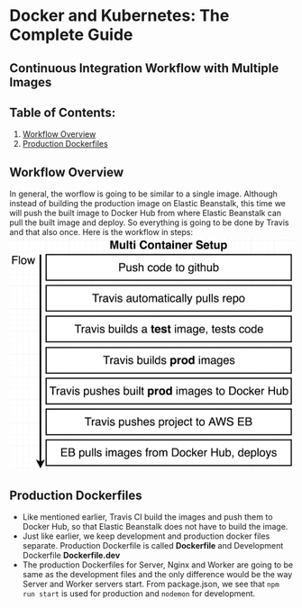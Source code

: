 # Docker and Kubernetes: The Complete Guide
## Continuous Integration Workflow with Multiple Images

## Table of Contents:
1. [Workflow Overview](#WorkflowOverview)
2. [Production Dockerfiles](#ProductionDockerfile)


## Workflow Overview <a name="WorkflowOverview"></a>

In general, the worflow is going to be similar to a single image. Although instead of building the production image on Elastic Beanstalk, this time we will push the built image to Docker Hub from where Elastic Beanstalk can pull the built image and deploy. So everything is going to be done by Travis and that also once.
Here is the workflow in steps:
![Development Workflow Image](./Images/devWorkflowImage10.png)

## Production Dockerfiles <a name="ProductionDockerfile"></a>
- Like mentioned earlier, Travis CI build the images and push them to Docker Hub, so that Elastic Beanstalk does not have to build the image.
- Just like earlier, we keep development and production docker files separate. Production Dockerfile is called **Dockerfile** and Development Dockerfile **Dockerfile.dev**
- The production Dockerfiles for Server, Nginx and Worker are going to be same as the development files and the only difference would be the way Server and Worker servers start. From package.json, we see that `npm run start` is used for production and `nodemon` for development.
